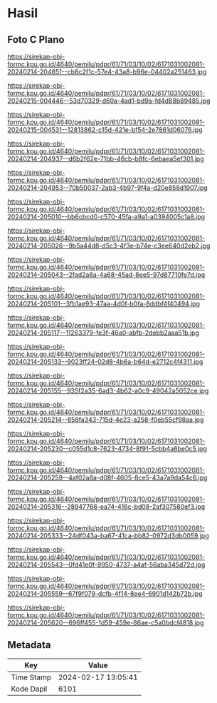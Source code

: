 # Hasil

## Foto C Plano

https://sirekap-obj-formc.kpu.go.id/4640/pemilu/pdpr/61/71/03/10/02/6171031002081-20240214-204851--cb8c2f1c-57e4-43a8-b96e-04402a251463.jpg

https://sirekap-obj-formc.kpu.go.id/4640/pemilu/pdpr/61/71/03/10/02/6171031002081-20240215-004446--53d70329-d60a-4ad1-bd9a-fd4d88b89485.jpg

https://sirekap-obj-formc.kpu.go.id/4640/pemilu/pdpr/61/71/03/10/02/6171031002081-20240215-004531--12813862-c15d-421e-bf54-2e7861d06076.jpg

https://sirekap-obj-formc.kpu.go.id/4640/pemilu/pdpr/61/71/03/10/02/6171031002081-20240214-204937--d6b2f62e-71bb-46cb-b8fc-6ebaea5ef301.jpg

https://sirekap-obj-formc.kpu.go.id/4640/pemilu/pdpr/61/71/03/10/02/6171031002081-20240214-204953--70b50037-2ab3-4b97-9f4a-d20e858d1907.jpg

https://sirekap-obj-formc.kpu.go.id/4640/pemilu/pdpr/61/71/03/10/02/6171031002081-20240214-205010--bb6cbcd0-c570-45fa-a9a1-a0394005c1a8.jpg

https://sirekap-obj-formc.kpu.go.id/4640/pemilu/pdpr/61/71/03/10/02/6171031002081-20240214-205026--9b5a44d8-d5c3-4f3e-b74e-c3ee640d2eb2.jpg

https://sirekap-obj-formc.kpu.go.id/4640/pemilu/pdpr/61/71/03/10/02/6171031002081-20240214-205043--2fad2a8a-4a68-45ad-8ee5-97d87710fe7d.jpg

https://sirekap-obj-formc.kpu.go.id/4640/pemilu/pdpr/61/71/03/10/02/6171031002081-20240214-205101--3fb1ae93-47aa-4d0f-b0fa-8ddbf4f40494.jpg

https://sirekap-obj-formc.kpu.go.id/4640/pemilu/pdpr/61/71/03/10/02/6171031002081-20240214-205117--11263379-fe3f-46a0-abfb-2debb2aaa51b.jpg

https://sirekap-obj-formc.kpu.go.id/4640/pemilu/pdpr/61/71/03/10/02/6171031002081-20240214-205133--9023ff24-02d8-4b6a-b64d-e2712c4f4311.jpg

https://sirekap-obj-formc.kpu.go.id/4640/pemilu/pdpr/61/71/03/10/02/6171031002081-20240214-205155--935f2a35-6ad3-4b62-a0c9-49042a5052ce.jpg

https://sirekap-obj-formc.kpu.go.id/4640/pemilu/pdpr/61/71/03/10/02/6171031002081-20240214-205214--858fa343-715d-4e23-a258-f0eb55cf98aa.jpg

https://sirekap-obj-formc.kpu.go.id/4640/pemilu/pdpr/61/71/03/10/02/6171031002081-20240214-205230--c055d1c8-7623-4734-8f91-5cbb4a6be0c5.jpg

https://sirekap-obj-formc.kpu.go.id/4640/pemilu/pdpr/61/71/03/10/02/6171031002081-20240214-205259--4af02a8a-d08f-4605-8ce5-43a7a9da54c6.jpg

https://sirekap-obj-formc.kpu.go.id/4640/pemilu/pdpr/61/71/03/10/02/6171031002081-20240214-205316--28947766-ea74-416c-bd08-2af307580ef3.jpg

https://sirekap-obj-formc.kpu.go.id/4640/pemilu/pdpr/61/71/03/10/02/6171031002081-20240214-205333--24df043a-ba67-41ca-bb82-0972d3db0059.jpg

https://sirekap-obj-formc.kpu.go.id/4640/pemilu/pdpr/61/71/03/10/02/6171031002081-20240214-205543--0fd41e0f-9950-4737-a4af-56aba345d72d.jpg

https://sirekap-obj-formc.kpu.go.id/4640/pemilu/pdpr/61/71/03/10/02/6171031002081-20240214-205559--67f9f079-dcfb-4f14-8ee4-6901d142b72b.jpg

https://sirekap-obj-formc.kpu.go.id/4640/pemilu/pdpr/61/71/03/10/02/6171031002081-20240214-205620--696ff455-1d59-459e-86ae-c5a0bdcf4818.jpg


## Metadata

| Key        | Value               |
| ---------- | ------------------- |
| Time Stamp | 2024-02-17 13:05:41 |
| Kode Dapil | 6101                |



